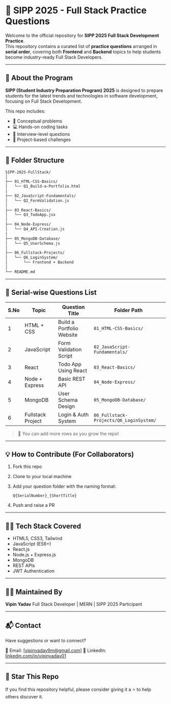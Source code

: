 # 🚀 SIPP 2025 - Full Stack Practice Questions

Welcome to the official repository for **SIPP 2025 Full Stack Development Practice**.  
This repository contains a curated list of **practice questions** arranged in **serial order**, covering both **Frontend** and **Backend** topics to help students become industry-ready Full Stack Developers.

---

## 📌 About the Program

**SIPP (Student Industry Preparation Program) 2025** is designed to prepare students for the latest trends and technologies in software development, focusing on Full Stack Development.

This repo includes:
- 📘 Conceptual problems
- 💻 Hands-on coding tasks
- 🧠 Interview-level questions
- 🧪 Project-based challenges

---

## 📁 Folder Structure

```bash
SIPP-2025-FullStack/
│
├── 01_HTML-CSS-Basics/
│   └── Q1_Build-a-Portfolio.html
│
├── 02_JavaScript-Fundamentals/
│   └── Q2_FormValidation.js
│
├── 03_React-Basics/
│   └── Q3_TodoApp.jsx
│
├── 04_Node-Express/
│   └── Q4_API-Creation.js
│
├── 05_MongoDB-Database/
│   └── Q5_UserSchema.js
│
├── 06_Fullstack-Projects/
│   └── Q6_LoginSystem/
│       └── Frontend + Backend
│
└── README.md
````

---

## 🔢 Serial-wise Questions List

| S.No | Topic             | Question Title            | Folder Path                             |
| ---- | ----------------- | ------------------------- | --------------------------------------- |
| 1    | HTML + CSS        | Build a Portfolio Website | `01_HTML-CSS-Basics/`                   |
| 2    | JavaScript        | Form Validation Script    | `02_JavaScript-Fundamentals/`           |
| 3    | React             | Todo App Using React      | `03_React-Basics/`                      |
| 4    | Node + Express    | Basic REST API            | `04_Node-Express/`                      |
| 5    | MongoDB           | User Schema Design        | `05_MongoDB-Database/`                  |
| 6    | Fullstack Project | Login & Auth System       | `06_Fullstack-Projects/Q6_LoginSystem/` |

> 📌 You can add more rows as you grow the repo!

---

## 💡 How to Contribute (For Collaborators)

1. Fork this repo
2. Clone to your local machine
3. Add your question folder with the naming format:

   ```
   Q{SerialNumber}_{ShortTitle}
   ```
4. Push and raise a PR

---

## 👨‍💻 Tech Stack Covered

* HTML5, CSS3, Tailwind
* JavaScript (ES6+)
* React.js
* Node.js + Express.js
* MongoDB
* REST APIs
* JWT Authentication

---

## 🧑‍🎓 Maintained By

**Vipin Yadav**
Full Stack Developer | MERN | SIPP 2025 Participant

---

## 📬 Contact

Have suggestions or want to connect?

📧 Email: \[[vipinyadav9m@gmail.com](mailto:vipinyadav9m@gmail.com)]
🔗 LinkedIn: [linkedin.com/in/vipinyadav01](https://linkedin.com/in/vipinyadav01)

---

## 🌟 Star This Repo

If you find this repository helpful, please consider giving it a ⭐️ to help others discover it.

```
